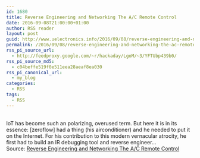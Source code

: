 ```yaml
---
id: 1680
title: Reverse Engineering and Networking The A/C Remote Control
date: 2016-09-08T21:00:00+01:00
author: RSS reader
layout: post
guid: http://www.uelectronics.info/2016/09/08/reverse-engineering-and-networking-the-ac-remote-control/
permalink: /2016/09/08/reverse-engineering-and-networking-the-ac-remote-control/
rss_pi_source_url:
  - http://feedproxy.google.com/~r/hackaday/LgoM/~3/YFTUbp439b0/
rss_pi_source_md5:
  - c04beffe519f0e511eea28aeaf8ea030
rss_pi_canonical_url:
  - my_blog
categories:
  - RSS
tags:
  - RSS
---
```

&#013;  
IoT has become such an polarizing, overused term. But here it is in its essence: [zeroflow] had a thing (his airconditioner) and he needed to put it on the Internet. For his contribution to this modern vernacular atrocity, he first had to build an IR debugging tool and reverse engineer…&#013;  
Source: <a href="http://feedproxy.google.com/~r/hackaday/LgoM/~3/YFTUbp439b0/" target="_blank">Reverse Engineering and Networking The A/C Remote Control</a>